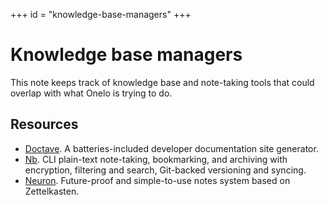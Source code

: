 +++
id = "knowledge-base-managers"
+++

# Knowledge base managers

This note keeps track of knowledge base and note-taking tools that could
overlap with what Onelo is trying to do.


## Resources

* [Doctave][doctave]. A batteries-included developer documentation site generator.
* [Nb][nb]. CLI plain-text note-taking, bookmarking, and archiving with encryption, filtering and search, Git-backed versioning and syncing.
* [Neuron][neuron]. Future-proof and simple-to-use notes system based on Zettelkasten. 



[doctave]: https://github.com/Doctave/doctave
[nb]: https://github.com/xwmx/nb
[neuron]: https://github.com/srid/neuron
